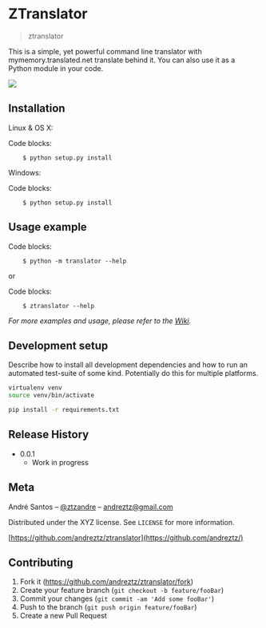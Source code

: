 # ZTranslator
> ztranslator

This is a simple, yet powerful command line translator with mymemory.translated.net translate behind it. You can also use it as a Python module in your code.

![](header.png)

## Installation

Linux & OS X:

Code blocks:
```
    $ python setup.py install
```

Windows:

Code blocks:
```
    $ python setup.py install
```

## Usage example


Code blocks:
```
    $ python -m translator --help
```
or 

Code blocks:
```
    $ ztranslator --help
```

_For more examples and usage, please refer to the [Wiki][wiki]._

## Development setup

Describe how to install all development dependencies and how to run an automated test-suite of some kind. Potentially do this for multiple platforms.

```sh
virtualenv venv
source venv/bin/activate

pip install -r requirements.txt

```

## Release History

* 0.0.1
    * Work in progress

## Meta

André Santos – [@ztzandre](https://twitter.com/ztzandre) – andreztz@gmail.com

Distributed under the XYZ license. See ``LICENSE`` for more information.

[https://github.com/andreztz/ztranslator](https://github.com/andreztz/)

## Contributing

1. Fork it (<https://github.com/andreztz/ztranslator/fork>)
2. Create your feature branch (`git checkout -b feature/fooBar`)
3. Commit your changes (`git commit -am 'Add some fooBar'`)
4. Push to the branch (`git push origin feature/fooBar`)
5. Create a new Pull Request

<!-- Markdown link & img dfn's -->
[npm-image]: https://img.shields.io/npm/v/datadog-metrics.svg?style=flat-square
[npm-url]: https://npmjs.org/package/datadog-metrics
[npm-downloads]: https://img.shields.io/npm/dm/datadog-metrics.svg?style=flat-square
[travis-image]: https://img.shields.io/travis/dbader/node-datadog-metrics/master.svg?style=flat-square
[travis-url]: https://travis-ci.org/dbader/node-datadog-metrics
[wiki]: https://github.com/yourname/yourproject/wiki
